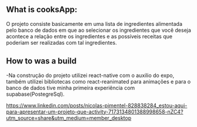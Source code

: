<h2>What is cooksApp: </h2>
 <p>O projeto consiste basicamente em uma lista de ingredientes alimentada pelo banco de dados em que ao selecionar os ingredientes que você deseja acontece a relação entre os ingredientes 
 e as possíveis receitas que poderiam ser realizadas com tal ingredientes.</p>
<h2>How to was a build</h2>
 <p>-Na construção do projeto utilizei react-native com o auxilio do expo, também utilizei bibliotecas como react-reanimated 
para animações e para o banco de dados tive minha primeira experiência com supabase(PostegreSql).
</p>


https://www.linkedin.com/posts/nicolas-pimentel-828838284_estou-aqui-para-apresentar-um-projeto-que-activity-7173134801388998658-nZC4?utm_source=share&utm_medium=member_desktop
